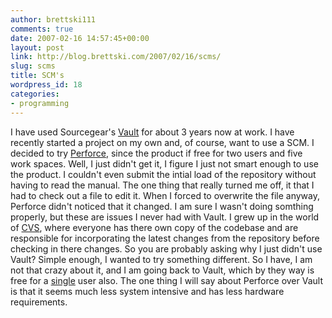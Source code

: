 ```yaml
---
author: brettski111
comments: true
date: 2007-02-16 14:57:45+00:00
layout: post
link: http://blog.brettski.com/2007/02/16/scms/
slug: scms
title: SCM's
wordpress_id: 18
categories:
- programming
---
```


I have used Sourcegear's [Vault](http://www.sourcegear.com/vault/index.html) for about 3 years now at work.  I have recently started a project on my own and, of course, want to use a SCM.  I decided to try [Perforce](http://www.perforce.com), since the product if free for two users and five work spaces.  Well, I just didn't get it, I figure I just not smart enough to use the product.  I couldn't even submit the intial load of the repository without having to read the manual.  The one thing that really turned me off, it that I had to check out a file to edit it.  When I forced to overwrite the file anyway, Perforce didn't noticed that it changed.  I am sure I wasn't doing somthing properly, but these are issues I never had with Vault.  I grew up in the world of [CVS](http://en.wikipedia.org/wiki/Concurrent_Versions_System), where everyone has there own copy of the codebase and are responsible for incorporating the latest changes from the repository before checking in there changes.  So you are probably asking why I just didn't use Vault?  Simple enough, I wanted to try something different.  So I have, I am not that crazy about it, and I am going back to Vault, which by they way is free for a [single](http://www.sourcegear.com/vault/pricing.html) user also.  The one thing I will say about Perforce over Vault is that it seems much less system intensive and has less hardware requirements.
